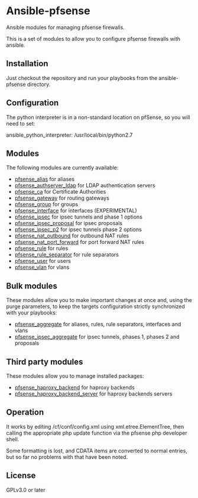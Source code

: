 # Ansible-pfsense
Ansible modules for managing pfsense firewalls.

This is a set of modules to allow you to configure pfsense firewalls with ansible.

## Installation

Just checkout the repository and run your playbooks from the ansible-pfsense directory.

## Configuration

The python interpreter is in a non-standard location on pfSense, so you will
need to set:

 ansible_python_interpreter: /usr/local/bin/python2.7

## Modules
The following modules are currently available:

* [pfsense_alias](https://github.com/opoplawski/ansible-pfsense/wiki/pfsense_alias) for aliases
* [pfsense_authserver_ldap](https://github.com/opoplawski/ansible-pfsense/wiki/pfsense_authserver_ldap) for LDAP authentication servers
* [pfsense_ca](https://github.com/opoplawski/ansible-pfsense/wiki/pfsense_ca) for Certificate Authorities
* [pfsense_gateway](https://github.com/opoplawski/ansible-pfsense/wiki/pfsense_gateway) for routing gateways
* [pfsense_group](https://github.com/opoplawski/ansible-pfsense/wiki/pfsense_group) for groups
* [pfsense_interface](https://github.com/opoplawski/ansible-pfsense/wiki/pfsense_interface) for interfaces (EXPERIMENTAL)
* [pfsense_ipsec](https://github.com/opoplawski/ansible-pfsense/wiki/pfsense_ipsec) for ipsec tunnels and phase 1 options
* [pfsense_ipsec_proposal](https://github.com/opoplawski/ansible-pfsense/wiki/pfsense_ipsec_proposal) for ipsec proposals
* [pfsense_ipsec_p2](https://github.com/opoplawski/ansible-pfsense/wiki/pfsense_ipsec_p2) for ipsec tunnels phase 2 options
* [pfsense_nat_outbound](https://github.com/opoplawski/ansible-pfsense/wiki/pfsense_nat_outbound) for outbound NAT rules
* [pfsense_nat_port_forward](https://github.com/opoplawski/ansible-pfsense/wiki/pfsense_nat_port_forward) for port forward NAT rules
* [pfsense_rule](https://github.com/opoplawski/ansible-pfsense/wiki/pfsense_rule) for rules
* [pfsense_rule_separator](https://github.com/opoplawski/ansible-pfsense/wiki/pfsense_rule_separator) for rule separators
* [pfsense_user](https://github.com/opoplawski/ansible-pfsense/wiki/pfsense_user) for users
* [pfsense_vlan](https://github.com/opoplawski/ansible-pfsense/wiki/pfsense_vlan) for vlans

## Bulk modules
These modules allow you to make important changes at once and, using the purge parameters, to keep the targets configuration strictly synchronized with your playbooks:

* [pfsense_aggregate](https://github.com/opoplawski/ansible-pfsense/wiki/pfsense_aggregate) for aliases, rules, rule separators, interfaces and vlans
* [pfsense_ipsec_aggregate](https://github.com/opoplawski/ansible-pfsense/wiki/pfsense_ipsec_aggregate) for ipsec tunnels, phases 1, phases 2 and proposals

## Third party modules
These modules allow you to manage installed packages:

* [pfsense_haproxy_backend](https://github.com/opoplawski/ansible-pfsense/wiki/pfsense_haproxy_backend) for haproxy backends
* [pfsense_haproxy_backend_server](https://github.com/opoplawski/ansible-pfsense/wiki/pfsense_haproxy_backend_server) for haproxy backends servers

## Operation

It works by editing /cf/conf/config.xml using xml.etree.ElementTree, then
calling the appropriate php update function via the pfsense php developer
shell.

Some formatting is lost, and CDATA items are converted to normal entries,
but so far no problems with that have been noted.

## License

GPLv3.0 or later
